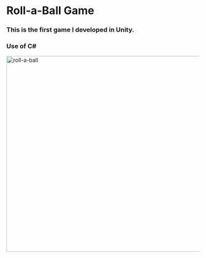 # Roll-a-Ball Game 
### This is the first game I developed in Unity. 

### Use of C# 

<img width="512" alt="roll-a-ball" src="https://user-images.githubusercontent.com/79625787/136596365-ccafef84-c82f-45b2-945f-92682e4b8d4b.PNG">


